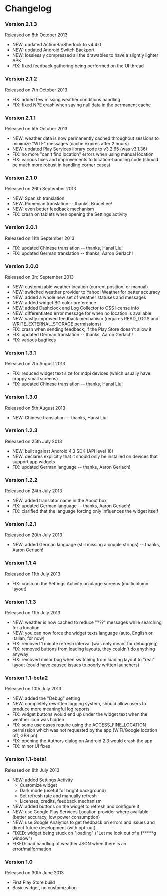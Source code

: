 Changelog
=========

### Version 2.1.3 ###
Released on 8th October 2013

- NEW: updated ActionBarSherlock to v4.4.0
- NEW: updated Android Switch Backport
- NEW: losslessly compressed all the drawables to have a slightly lighter APK
- FIX: fixed feedback gathering being performed on the UI thread

### Version 2.1.2 ###
Released on 7th October 2013

- FIX: added few missing weather conditions handling
- FIX: fixed NPE crash when saving null data in the permanent cache

### Version 2.1.1 ###
Released on 5th October 2013

- NEW: weather data is now permanently cached throughout sessions to minimize "WTF" messages (cache expires after 2 hours)
- NEW: updated Play Services library code to v3.2.65 (was v3.1.36)
- FIX: no more "can't find location" errors when using manual location
- FIX: various fixes and improvements to location-handling code (should be much more robust in handling corner cases)

### Version 2.1.0 ###
Released on 26th September 2013

- NEW: Spanish translation
- NEW: Romenian translation -- thanks, BruceLee!
- NEW: even better feedback mechanism
- FIX: crash on tablets when opening the Settings activity

### Version 2.0.1 ###
Released on 11th September 2013

- FIX: updated Chinese translation -- thanks, Hansi Liu!
- FIX: updated German translation -- thanks, Aaron Gerlach!

### Version 2.0.0 ###
Released on 3rd September 2013

- NEW: customizable weather location (current position, or manual)
- NEW: switched weather provider to Yahoo! Weather for better accuracy
- NEW: added a whole new set of weather statuses and messages
- NEW: added widget BG color preference
- NEW: added Dashclock and Log Collector to OSS license info
- NEW: differentiated error message for when no location is available
- NEW: vastly improved feedback mechanism (requires READ_LOGS and WRITE_EXTERNAL_STORAGE permissions)
- FIX: crash when sending feedback, if the Play Store doesn't allow it
- FIX: updated German translation -- thanks, Aaron Gerlach!
- FIX: various bugfixes

### Version 1.3.1 ###
Released on 7th August 2013

- FIX: reduced widget text size for mdpi devices (which usually have crappy small screens)
- FIX: updated Chinese translation -- thanks, Hansi Liu!

### Version 1.3.0 ###
Released on 5th August 2013

- NEW: Chinese translation -- thanks, Hansi Liu!

### Version 1.2.3 ###
Released on 25th July 2013

- NEW: built against Android 4.3 SDK (API level 18)
- NEW: declares explicitly that it should only be installed on devices that support app widgets
- FIX: updated German language -- thanks, Aaron Gerlach!

### Version 1.2.2 ###
Released on 24th July 2013

- NEW: added translator name in the About box
- FIX: updated German language -- thanks, Aaron Gerlach!
- FIX: clarified that the language forcing only influences the widget itself

### Version 1.2.1 ###
Released on 20th July 2013

- NEW: added German language (still missing a couple strings) -- thanks, Aaron Gerlach!

### Version 1.1.4 ###
Released on 11th July 2013

- FIX: crash on the Settings Activity on xlarge screens (multicolumn layout)

### Version 1.1.3 ###
Released on 11th July 2013

- NEW: weather is now cached to reduce "???" messages while searching for a location
- NEW: you can now force the widget texts language (auto, English or Italian, for now)
- FIX: removed 1 minute refresh interval (was only meant for debugging)
- FIX: removed buttons from loading layouts, they couldn't do anything anyway
- FIX: removed minor bug when switching from loading layout to "real" layout (could have caused issues to poorly written launchers)

### Version 1.1-beta2 ###
Released on 10th July 2013

- NEW: added the "Debug" setting
- NEW: completely rewritten logging system, should allow users to produce more meaningful log reports
- FIX: widget buttons would end up under the widget text when the weather icon was hidden
- FIX: some use cases require using the ACCESS_FINE_LOCATION permission which was not requested by the app (WiFi/Google location off, GPS on)
- FIX: opening the Authors dialog on Android 2.3 would crash the app
- FIX: minor UI fixes

### Version 1.1-beta1 ###
Released on 8th July 2013

- NEW: added Settings Activity
    - Customize widget
    - Dark mode (useful for bright background)
    - Set refresh rate and manually refresh
    - Licenses, credits, feedback mechanism
- NEW: added buttons on the widget to refresh and configure it
- NEW: use Google Play Services Location provider where available (better accuracy, low power consumption)
- NEW: use Google Analytics to get feedback on errors and issues and direct future development (with opt-out)
- FIXED: widget being stuck on "loading" ("Let me look out of a f*****g window")
- FIXED: bad handling of weather JSON when there is an error/malformation

### Version 1.0 ###
Released on 30th June 2013

- First Play Store build
- Basic widget, no customization
